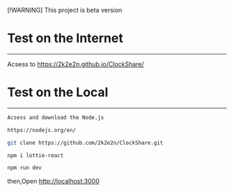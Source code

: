 

[!WARNING]
This project is beta version

# Test on the Internet
---
Acsess to
https://2k2e2n.github.io/ClockShare/


# Test on the Local
--- 
```bash
Acsess and download the Node.js

https://nodejs.org/en/

git clone https://github.com/2k2e2n/ClockShare.git

npm i lottie-react

npm run dev

```
then,Open [http://localhost:3000](http://localhost:3000) 

